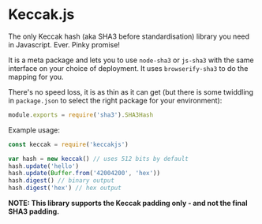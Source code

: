 # Keccak.js

The only Keccak hash (aka SHA3 before standardisation) library you need in Javascript. Ever. Pinky promise!

It is a meta package and lets you to use `node-sha3` or `js-sha3` with the same interface on your choice of deployment. It uses `browserify-sha3` to do the mapping for you.

There's no speed loss, it is as thin as it can get (but there is some twiddling in `package.json` to select the right package for your environment):
```js
module.exports = require('sha3').SHA3Hash
```

Example usage:
```js
const keccak = require('keccakjs')

var hash = new keccak() // uses 512 bits by default
hash.update('hello')
hash.update(Buffer.from('42004200', 'hex'))
hash.digest() // binary output
hash.digest('hex') // hex output
```

**NOTE: This library supports the Keccak padding only - and not the final SHA3 padding.**
